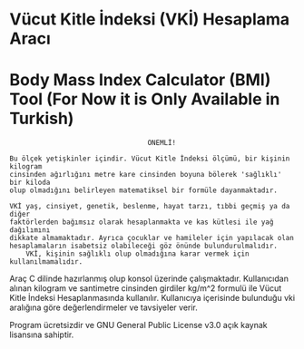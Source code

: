 # Vücut Kitle İndeksi (VKİ) Hesaplama Aracı
# Body Mass Index Calculator (BMI) Tool (For Now it is Only Available in Turkish)


                                      ÖNEMLİ!

	Bu ölçek yetişkinler içindir. Vücut Kitle İndeksi ölçümü, bir kişinin kilogram
 	cinsinden ağırlığını metre kare	cinsinden boyuna bölerek 'sağlıklı' bir kiloda
  	olup olmadığını belirleyen matematiksel	bir formüle dayanmaktadır.
	
	VKİ yaş, cinsiyet, genetik, beslenme, hayat tarzı, tıbbi geçmiş ya da diğer
 	faktörlerden bağımsız olarak hesaplanmakta ve kas kütlesi ile yağ dağılımını
  	dikkate almamaktadır. Ayrıca çocuklar ve hamileler için yapılacak olan
   	hesaplamaların isabetsiz olabileceği göz önünde bulundurulmalıdır.
    	VKİ, kişinin sağlıklı olup olmadığına karar vermek için kullanılmamalıdır.


Araç C dilinde hazırlanmış olup konsol üzerinde çalışmaktadır. Kullanıcıdan alınan kilogram ve santimetre cinsinden girdiler kg/m^2 formulü ile Vücut Kitle İndeksi Hesaplanmasında kullanılır.
Kullanıcıya içerisinde bulunduğu vki aralığına göre değerlendirmeler ve tavsiyeler verir.

Program ücretsizdir ve GNU General Public License v3.0 açık kaynak lisansına sahiptir.


